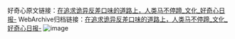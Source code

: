 好奇心原文链接：[在追求诡异反差口味的道路上，人类马不停蹄_文化_好奇心日报-](https://www.qdaily.com/articles/7293.html)
WebArchive归档链接：[在追求诡异反差口味的道路上，人类马不停蹄_文化_好奇心日报-](http://web.archive.org/web/20190623172158/https://www.qdaily.com/articles/7293.html)
![image](http://ww3.sinaimg.cn/large/007d5XDply1g3x0shn506j30u03rdb29)